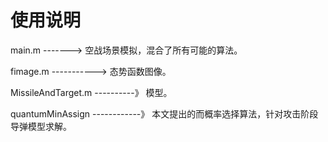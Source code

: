 # 使用说明

main.m ------->   空战场景模拟，混合了所有可能的算法。

fimage.m  ----------->          态势函数图像。

MissileAndTarget.m   ----------》   模型。

quantumMinAssign ------------》  本文提出的而概率选择算法，针对攻击阶段导弹模型求解。



